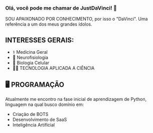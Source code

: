 ### Olá, você pode me chamar de JustDaVinci! 👋

SOU APAIXONADO POR CONHECIMENTO, por isso o "DaVinci". Uma referência a um dos meus
grandes ídolos.

## INTERESSES GERAIS:
- ⚕️ Medicina Geral
- 🧠 Neurofisiologia
- 🧬 Biologia Celular
- 👨‍🔬 TECNOLOGIA APLICADA A CIÊNCIA

## 🖥️ PROGRAMAÇÃO
Atualmente me encontro na fase inicial de aprendizagem de Python, linguagem na qual busco
domínio em:
- Criação de BOTS
- Desenvolvimento de SaaS
- Inteligência Artificial
